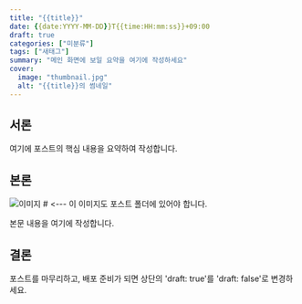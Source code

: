 ```yaml
---
title: "{{title}}"
date: {{date:YYYY-MM-DD}}T{{time:HH:mm:ss}}+09:00
draft: true
categories: ["미분류"]
tags: ["새태그"]
summary: "메인 화면에 보일 요약을 여기에 작성하세요"
cover:
  image: "thumbnail.jpg"
  alt: "{{title}}의 썸네일"
---
```




## 서론

여기에 포스트의 핵심 내용을 요약하여 작성합니다.

## 본론

![이미지](image1.jpg) # <--- 이 이미지도 포스트 폴더에 있어야 합니다.

본문 내용을 여기에 작성합니다.

## 결론

포스트를 마무리하고, 배포 준비가 되면 상단의 'draft: true'를 'draft: false'로 변경하세요.